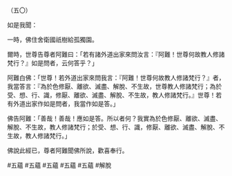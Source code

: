 （五〇）

如是我聞：

一時，佛住舍衛國祇樹給孤獨園。

爾時，世尊告尊者阿難曰：「若有諸外道出家來問汝言：『阿難！世尊何故教人修諸梵行？』如是問者，云何答乎？」

阿難白佛：「世尊！若外道出家來問我言：『阿難！世尊何故教人修諸梵行？』者，我當答言：『為於色修厭、離欲、滅盡、解脫、不生故，世尊教人修諸梵行；為於受、想、行、識，修厭、離欲、滅盡、解脫、不生故，教人修諸梵行。』世尊！若有外道出家作如是問者，我當作如是答。」

佛告阿難：「善哉！善哉！應如是答。所以者何？我實為於色修厭、離欲、滅盡、解脫、不生故，教人修諸梵行；於受、想、行、識，修厭、離欲、滅盡、解脫、不生故，教人修諸梵行。」

佛說此經已，尊者阿難聞佛所說，歡喜奉行。




#五蘊
#五蘊
#五蘊
#五蘊
#五蘊
#解脫
